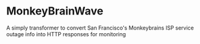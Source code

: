 # MonkeyBrainWave
A simply transformer to convert San Francisco's Monkeybrains ISP service outage info into HTTP responses for monitoring
